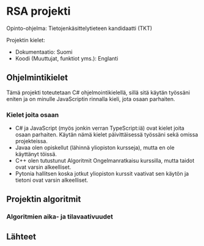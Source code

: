 # RSA projekti
Opinto-ohjelma: Tietojenkäsittelytieteen kandidaatti (TKT)

Projektin kielet:
- Dokumentaatio: Suomi
- Koodi (Muuttujat, funktiot yms.): Englanti

## Ohjelmintikielet
Tämä projekti toteutetaan C# ohjelmointikielellä, sillä sitä käytän työssäni eniten ja on minulle JavaScriptin rinnalla kieli, jota osaan parhaiten. 

### Kielet joita osaan
- C# ja JavaScript (myös jonkin verran TypeScript:iä) ovat kielet joita osaan parhaiten. Käytän nämä kielet päivittäisessä työssäni sekä omissa projekteissa. 
- Javaa olen opiskellut (lähinnä yliopiston kursseja), mutta en ole käyttänyt töissä.
- C++ olen tutustunut Algoritmit Ongelmanratkaisu kurssilla, mutta taidot ovat varsin alkeelliset.
- Pytonia hallitsen koska jotkut yliopiston kurssit vaativat sen käytön ja tietoni ovat varsin alkeelliset.

## Projektin algoritmit


### Algoritmien aika- ja tilavaativuudet

## Lähteet
